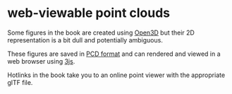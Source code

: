 # web-viewable point clouds

Some figures in the book are created using [Open3D](https://www.open3d.org)
but their 2D representation is a bit dull and potentially ambiguous.

These figures are saved in [PCD format](https://pointclouds.org/documentation/tutorials/pcd_file_format.html) and can rendered and viewed in a web
browser using [3js](threejs.org).


Hotlinks in the book take you to an online point viewer with the appropriate
glTF file.